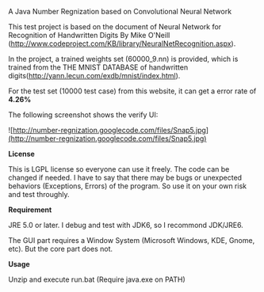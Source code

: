 A Java Number Regnization based on Convolutional Neural Network

This test project is based on the document of Neural Network for Recognition of Handwritten Digits By Mike O'Neill (http://www.codeproject.com/KB/library/NeuralNetRecognition.aspx).

In the project, a trained weights set (60000\_9.nn) is provided, which is trained from the THE MNIST DATABASE of handwritten digits(http://yann.lecun.com/exdb/mnist/index.html).

For the test set (10000 test case) from this website, it can get a error rate of **4.26%**

The following screenshot shows the verify UI:

![http://number-regnization.googlecode.com/files/Snap5.jpg](http://number-regnization.googlecode.com/files/Snap5.jpg)


**License**

This is LGPL license so everyone can use it freely. The code can be changed if needed. I have to say that there may be bugs or unexpected behaviors (Exceptions, Errors) of the program. So use it on your own risk and test throughly.

**Requirement**

JRE 5.0 or later. I debug and test with JDK6, so I recommond JDK/JRE6.

The GUI part requires a Window System (Microsoft Windows, KDE, Gnome, etc). But the core part does not.

**Usage**

Unzip and execute run.bat (Require java.exe on PATH)